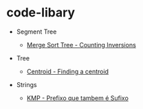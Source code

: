 # code-libary

- Segment Tree
    - [Merge Sort Tree - Counting Inversions](https://github.com/gemp-uece/code-libary/blob/training-camp-colombia/classic-problems/Finding-a-Centroid.cpp)

- Tree
    - [Centroid - Finding a centroid](https://github.com/gemp-uece/code-libary/blob/training-camp-colombia/classic-problems/Inversion-Count.cpp)

- Strings
    - [KMP - Prefixo que tambem é Sufixo](https://github.com/gemp-uece/code-libary/blob/training-camp-colombia/classic-problems/File-Recover-Testing.cpp)
